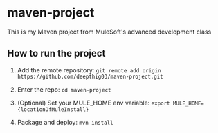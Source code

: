 # maven-project

This is my Maven project from MuleSoft's advanced development class

## How to run the project

1. Add the remote repository: `git remote add origin https://github.com/deepthig03/maven-project.git`

1. Enter the repo: `cd maven-project`

1. (Optional) Set your MULE_HOME env variable: `export MULE_HOME={locationOfMuleInstall}`

1. Package and deploy: `mvn install`